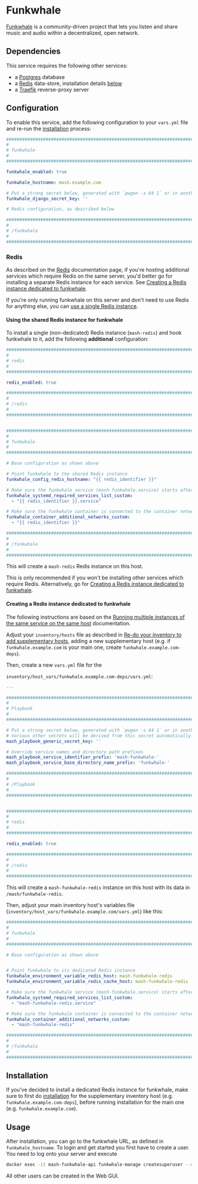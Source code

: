 # Funkwhale

[Funkwhale](funkwhale.audio/) is a community-driven project that lets you listen and share music and audio within a decentralized, open network.


## Dependencies

This service requires the following other services:

- a [Postgres](postgres.md) database
- a [Redis](redis.md) data-store, installation details [below](#redis)
- a [Traefik](traefik.md) reverse-proxy server


## Configuration

To enable this service, add the following configuration to your `vars.yml` file and re-run the [installation](../installing.md) process:

```yaml
########################################################################
#                                                                      #
# funkwhale                                                               #
#                                                                      #
########################################################################

funkwhale_enabled: true

funkwhale_hostname: mash.example.com

# Put a strong secret below, generated with `pwgen -s 64 1` or in another way
funkwhale_django_secret_key: ''

# Redis configuration, as described below

########################################################################
#                                                                      #
# /funkwhale                                                              #
#                                                                      #
########################################################################
```

### Redis

As described on the [Redis](redis.md) documentation page, if you're hosting additional services which require Redis on the same server, you'd better go for installing a separate Redis instance for each service. See [Creating a Redis instance dedicated to funkwhale](#creating-a-redis-instance-dedicated-to-funkwhale).

If you're only running funkwhale on this server and don't need to use Redis for anything else, you can [use a single Redis instance](#using-the-shared-redis-instance-for-funkwhale).

#### Using the shared Redis instance for funkwhale

To install a single (non-dedicated) Redis instance (`mash-redis`) and hook funkwhale to it, add the following **additional** configuration:

```yaml
########################################################################
#                                                                      #
# redis                                                                #
#                                                                      #
########################################################################

redis_enabled: true

########################################################################
#                                                                      #
# /redis                                                               #
#                                                                      #
########################################################################


########################################################################
#                                                                      #
# funkwhale                                                               #
#                                                                      #
########################################################################

# Base configuration as shown above

# Point funkwhale to the shared Redis instance
funkwhale_config_redis_hostname: "{{ redis_identifier }}"

# Make sure the funkwhale service (mash-funkwhale.service) starts after the shared Redis service (mash-redis.service)
funkwhale_systemd_required_services_list_custom:
  - "{{ redis_identifier }}.service"

# Make sure the funkwhale container is connected to the container network of the shared Redis service (mash-redis)
funkwhale_container_additional_networks_custom:
  - "{{ redis_identifier }}"

########################################################################
#                                                                      #
# /funkwhale                                                              #
#                                                                      #
########################################################################
```

This will create a `mash-redis` Redis instance on this host.

This is only recommended if you won't be installing other services which require Redis. Alternatively, go for [Creating a Redis instance dedicated to funkwhale](#creating-a-redis-instance-dedicated-to-funkwhale).


#### Creating a Redis instance dedicated to funkwhale

The following instructions are based on the [Running multiple instances of the same service on the same host](../running-multiple-instances.md) documentation.

Adjust your `inventory/hosts` file as described in [Re-do your inventory to add supplementary hosts](../running-multiple-instances.md#re-do-your-inventory-to-add-supplementary-hosts), adding a new supplementary host (e.g. if `funkwhale.example.com` is your main one, create `funkwhale.example.com-deps`).

Then, create a new `vars.yml` file for the

`inventory/host_vars/funkwhale.example.com-deps/vars.yml`:

```yaml
---

########################################################################
#                                                                      #
# Playbook                                                             #
#                                                                      #
########################################################################

# Put a strong secret below, generated with `pwgen -s 64 1` or in another way
# Various other secrets will be derived from this secret automatically.
mash_playbook_generic_secret_key: ''

# Override service names and directory path prefixes
mash_playbook_service_identifier_prefix: 'mash-funkwhale-'
mash_playbook_service_base_directory_name_prefix: 'funkwhale-'

########################################################################
#                                                                      #
# /Playbook                                                            #
#                                                                      #
########################################################################


########################################################################
#                                                                      #
# redis                                                                #
#                                                                      #
########################################################################

redis_enabled: true

########################################################################
#                                                                      #
# /redis                                                               #
#                                                                      #
########################################################################
```

This will create a `mash-funkwhale-redis` instance on this host with its data in `/mash/funkwhale-redis`.

Then, adjust your main inventory host's variables file (`inventory/host_vars/funkwhale.example.com/vars.yml`) like this:

```yaml
########################################################################
#                                                                      #
# funkwhale                                                               #
#                                                                      #
########################################################################

# Base configuration as shown above


# Point funkwhale to its dedicated Redis instance
funkwhale_environment_variable_redis_host: mash-funkwhale-redis
funkwhale_environment_variable_redis_cache_host: mash-funkwhale-redis

# Make sure the funkwhale service (mash-funkwhale.service) starts after its dedicated Redis service (mash-funkwhale-redis.service)
funkwhale_systemd_required_services_list_custom:
  - "mash-funkwhale-redis.service"

# Make sure the funkwhale container is connected to the container network of its dedicated Redis service (mash-funkwhale-redis)
funkwhale_container_additional_networks_custom:
  - "mash-funkwhale-redis"

########################################################################
#                                                                      #
# /funkwhale                                                              #
#                                                                      #
########################################################################
```


## Installation

If you've decided to install a dedicated Redis instance for funkwhale, make sure to first do [installation](../installing.md) for the supplementary inventory host (e.g. `funkwhale.example.com-deps`), before running installation for the main one (e.g. `funkwhale.example.com`).


## Usage

After installation, you can go to the funkwhale URL, as defined in `funkwhale_hostname`. To login and get started you first have to create a user. You need to log onto your server and execute 
```bash
docker exec -it mash-funkwhale-api funkwhale-manage createsuperuser --username USERNAME --email YOURNAME@invalid.org
```

All other users can be created in the Web GUI.
